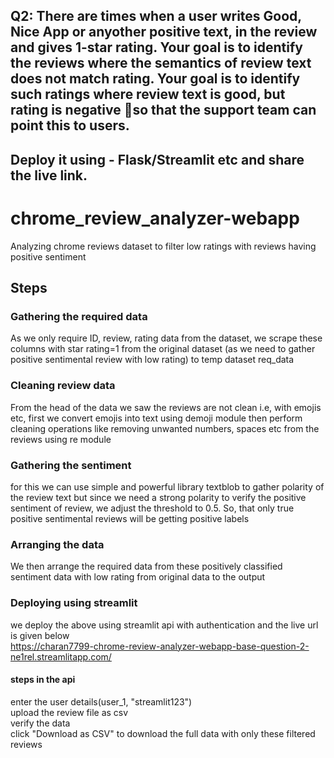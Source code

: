 ## Q2: There are times when a user writes Good, Nice App or anyother positive text, in the review and gives 1-star rating. Your goal is to identify the reviews where the semantics of review text does not match rating. Your goal is to identify such ratings where review text is good, but rating is negative so that the support team can point this to users.
## Deploy it using - Flask/Streamlit etc and share the live link.

# chrome_review_analyzer-webapp
Analyzing chrome reviews dataset to filter low ratings with reviews having positive sentiment  

## Steps  
### Gathering the required data  
As we only require ID, review, rating data from the dataset, we scrape these columns with star rating=1 from the original dataset (as we need to gather positive sentimental review with low rating) to temp dataset req_data  

### Cleaning review data  
From the head of the data we saw the reviews are not clean i.e, with emojis etc, first we convert emojis into text using demoji module then perform cleaning operations like removing unwanted numbers, spaces etc from the reviews using re module  

### Gathering the sentiment  
for this we can use simple and powerful library textblob to gather polarity of the review text but since we need a strong polarity to verify the positive sentiment of review, we adjust the threshold to 0.5. So, that only true positive sentimental reviews will be getting positive labels  

### Arranging the data  
We then arrange the required data from these positively classified sentiment data with low rating from original data to the output  

### Deploying using streamlit  
we deploy the above using streamlit api with authentication and the live url is given below  
https://charan7799-chrome-review-analyzer-webapp-base-question-2-ne1rel.streamlitapp.com/  

#### steps in the api  
enter the user details(user_1, "streamlit123")  
upload the review file as csv  
verify the data  
click "Download as CSV" to download the full data with only these filtered reviews  
